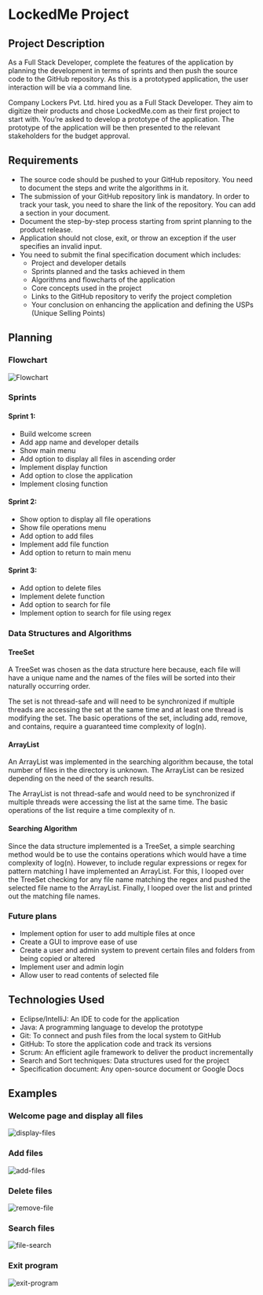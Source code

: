 # LockedMe Project

## Project Description

As a Full Stack Developer, complete the features of the application by planning the development in terms of sprints and then push the source code to the GitHub repository. As this is a prototyped application, the user interaction will be via a command line.

Company Lockers Pvt. Ltd. hired you as a Full Stack Developer. They aim to digitize their products and chose LockedMe.com as their first project to start with. You’re asked to develop a prototype of the application. The prototype of the application will be then presented to the relevant stakeholders for the budget approval.

## Requirements

- The source code should be pushed to your GitHub repository. You need to document the steps and write the algorithms in it.
- The submission of your GitHub repository link is mandatory. In order to track your task, you need to share the link of the repository. You can add a section in your document.
- Document the step-by-step process starting from sprint planning to the product release.
- Application should not close, exit, or throw an exception if the user specifies an invalid input.
- You need to submit the final specification document which includes:
  - Project and developer details
  - Sprints planned and the tasks achieved in them
  - Algorithms and flowcharts of the application
  - Core concepts used in the project
  - Links to the GitHub repository to verify the project completion
  - Your conclusion on enhancing the application and defining the USPs (Unique Selling Points)

## Planning

### Flowchart

![Flowchart](https://user-images.githubusercontent.com/58124052/104653073-aab8b880-567f-11eb-8876-fb503ce1c90e.png)

### Sprints

#### Sprint 1:

- Build welcome screen
- Add app name and developer details
- Show main menu
- Add option to display all files in ascending order
- Implement display function
- Add option to close the application
- Implement closing function

#### Sprint 2:

- Show option to display all file operations
- Show file operations menu
- Add option to add files
- Implement add file function
- Add option to return to main menu

#### Sprint 3:

- Add option to delete files
- Implement delete function
- Add option to search for file
- Implement option to search for file using regex

### Data Structures and Algorithms

#### TreeSet

A TreeSet was chosen as the data structure here because, each file will have a unique name and the names of the files will be sorted into their naturally occurring order.

The set is not thread-safe and will need to be synchronized if multiple threads are accessing the set at the same time and at least one thread is modifying the set. The basic operations of the set, including add, remove, and contains, require a guaranteed time complexity of log(n).

#### ArrayList

An ArrayList was implemented in the searching algorithm because, the total number of files in the directory is unknown. The ArrayList can be resized depending on the need of the search results.

The ArrayList is not thread-safe and would need to be synchronized if multiple threads were accessing the list at the same time. The basic operations of the list require a time complexity of n.

#### Searching Algorithm

Since the data structure implemented is a TreeSet, a simple searching method would be to use the contains operations which would have a time complexity of log(n). However, to include regular expressions or regex for pattern matching I have implemented an ArrayList. For this, I looped over the TreeSet checking for any file name matching the regex and pushed the selected file name to the ArrayList. Finally, I looped over the list and printed out the matching file names.

### Future plans

- Implement option for user to add multiple files at once
- Create a GUI to improve ease of use
- Create a user and admin system to prevent certain files and folders from being copied or altered
- Implement user and admin login
- Allow user to read contents of selected file

## Technologies Used

- Eclipse/IntelliJ: An IDE to code for the application
- Java: A programming language to develop the prototype
- Git: To connect and push files from the local system to GitHub
- GitHub: To store the application code and track its versions
- Scrum: An efficient agile framework to deliver the product incrementally
- Search and Sort techniques: Data structures used for the project
- Specification document: Any open-source document or Google Docs

## Examples

### Welcome page and display all files

![display-files](https://user-images.githubusercontent.com/58124052/104829307-1f365780-5838-11eb-8302-b8582a28713e.png)

### Add files

![add-files](https://user-images.githubusercontent.com/58124052/104829308-22c9de80-5838-11eb-8dfc-83b77d37350f.png)

### Delete files

![remove-file](https://user-images.githubusercontent.com/58124052/104829320-2bbab000-5838-11eb-9df6-e800a6a24af6.png)

### Search files

![file-search](https://user-images.githubusercontent.com/58124052/104829312-25c4cf00-5838-11eb-937c-44a292ee167c.png)

### Exit program

![exit-program](https://user-images.githubusercontent.com/58124052/104829316-29585600-5838-11eb-9618-98d364e768d6.png)
